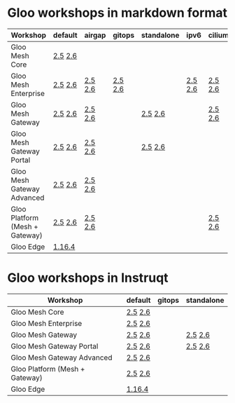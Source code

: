 <h1>Gloo workshops in markdown format</h1>
<table>
  <thead>
    <tr>
      <th>Workshop</th>
      <th>default</th>
      <th>airgap</th>
      <th>gitops</th>
      <th>standalone</th>
      <th>ipv6</th>
      <th>cilium</th>
      <th>openshift</th>
    </tr>
  </thead>
  <tbody>
    <tr>
      <td>Gloo Mesh Core</td>
      <td><a href="https://github.com/solo-io/workshops/tree/master/gloo-mesh/core/2-5/default" target=”_blank”>2.5</a> <a href="https://github.com/solo-io/workshops/tree/master/gloo-mesh/core/2-6/default" target=”_blank”>2.6</a></td>
      <td></td>
      <td></td>
      <td></td>
    </tr>
    <tr>
      <td>Gloo Mesh Enterprise</td>
      <td><a href="https://github.com/solo-io/workshops/tree/master/gloo-mesh/enterprise/2-5/default" target=”_blank”>2.5</a> <a href="https://github.com/solo-io/workshops/tree/master/gloo-mesh/enterprise/2-6/default" target=”_blank”>2.6</a></td>
      <td><a href="https://github.com/solo-io/workshops/tree/master/gloo-mesh/enterprise/2-5/airgap/default" target=”_blank”>2.5</a> <a href="https://github.com/solo-io/workshops/tree/master/gloo-mesh/enterprise/2-6/airgap/default" target=”_blank”>2.6</a></td>
      <td><a href="https://github.com/solo-io/workshops/tree/master/gloo-mesh/enterprise/2-5/gitops/default" target=”_blank”>2.5</a> <a href="https://github.com/solo-io/workshops/tree/master/gloo-mesh/enterprise/2-6/gitops/default" target=”_blank”>2.6</a></td>
      <td></td>
      <td><a href="https://github.com/solo-io/workshops/tree/master/gloo-mesh/enterprise/2-5/ipv6/default" target=”_blank”>2.5</a> <a href="https://github.com/solo-io/workshops/tree/master/gloo-mesh/enterprise/2-6/ipv6/default" target=”_blank”>2.6</a></td>
      <td><a href="https://github.com/solo-io/workshops/tree/master/gloo-mesh/enterprise/2-5/cilium/default" target=”_blank”>2.5</a> <a href="https://github.com/solo-io/workshops/tree/master/gloo-mesh/enterprise/2-6/cilium/default" target=”_blank”>2.6</a></td>
      <td><a href="https://github.com/solo-io/workshops/tree/master/gloo-mesh/enterprise/2-5/openshift/default" target=”_blank”>2.5</a> <a href="https://github.com/solo-io/workshops/tree/master/gloo-mesh/enterprise/2-6/openshift/default" target=”_blank”>2.6</a></td>
    </tr>
    <tr>
      <td>Gloo Mesh Gateway</td>
      <td><a href="https://github.com/solo-io/workshops/tree/master/gloo-mesh/gateway/2-5/default" target=”_blank”>2.5</a> <a href="https://github.com/solo-io/workshops/tree/master/gloo-mesh/gateway/2-6/default" target=”_blank”>2.6</a></td>
      <td><a href="https://github.com/solo-io/workshops/tree/master/gloo-mesh/gateway/2-5/airgap/default" target=”_blank”>2.5</a> <a href="https://github.com/solo-io/workshops/tree/master/gloo-mesh/gateway/2-6/airgap/default" target=”_blank”>2.6</a></td>
      <td></td>
      <td><a href="https://github.com/solo-io/workshops/tree/master/gloo-mesh/gateway/2-5/standalone/default" target=”_blank”>2.5</a> <a href="https://github.com/solo-io/workshops/tree/master/gloo-mesh/gateway/2-6/standalone/default" target=”_blank”>2.6</a></td>
      <td></td>
      <td><a href="https://github.com/solo-io/workshops/tree/master/gloo-mesh/gateway/2-5/cilium/default" target=”_blank”>2.5</a> <a href="https://github.com/solo-io/workshops/tree/master/gloo-mesh/gateway/2-6/cilium/default" target=”_blank”>2.6</a></td>
      <td><a href="https://github.com/solo-io/workshops/tree/master/gloo-mesh/gateway/2-5/openshift/default" target=”_blank”>2.5</a> <a href="https://github.com/solo-io/workshops/tree/master/gloo-mesh/gateway/2-6/openshift/default" target=”_blank”>2.6</a></td>
    </tr>
    <tr>
      <td>Gloo Mesh Gateway Portal</td>
      <td><a href="https://github.com/solo-io/workshops/tree/master/gloo-mesh/gateway/2-5/portal/default" target=”_blank”>2.5</a> <a href="https://github.com/solo-io/workshops/tree/master/gloo-mesh/gateway/2-6/portal/default" target=”_blank”>2.6</a></td>
      <td><a href="https://github.com/solo-io/workshops/tree/master/gloo-mesh/gateway/2-5/airgap/portal/default" target=”_blank”>2.5</a> <a href="https://github.com/solo-io/workshops/tree/master/gloo-mesh/gateway/2-6/airgap/portal/default" target=”_blank”>2.6</a></td>
      <td></td>
      <td><a href="https://github.com/solo-io/workshops/tree/master/gloo-mesh/gateway/2-5/standalone/portal/default" target=”_blank”>2.5</a> <a href="https://github.com/solo-io/workshops/tree/master/gloo-mesh/gateway/2-6/standalone/portal/default" target=”_blank”>2.6</a></td>
      <td></td>
      <td></td>
      <td><a href="https://github.com/solo-io/workshops/tree/master/gloo-mesh/gateway/2-5/openshift/portal/default" target=”_blank”>2.5</a> <a href="https://github.com/solo-io/workshops/tree/master/gloo-mesh/gateway/2-6/openshift/portal/default" target=”_blank”>2.6</a></td>
    </tr>
    <tr>
      <td>Gloo Mesh Gateway Advanced&nbsp;</td>
      <td><a href="https://github.com/solo-io/workshops/tree/master/gloo-mesh/gateway/2-5/advanced/default" target=”_blank”>2.5</a> <a href="https://github.com/solo-io/workshops/tree/master/gloo-mesh/gateway/2-6/advanced/default" target=”_blank”>2.6</a></td>
      <td><a href="https://github.com/solo-io/workshops/tree/master/gloo-mesh/gateway/2-5/airgap/advanced/default" target=”_blank”>2.5</a> <a href="https://github.com/solo-io/workshops/tree/master/gloo-mesh/gateway/2-6/airgap/advanced/default" target=”_blank”>2.6</a></td>
      <td></td>
      <td></td>
      <td></td>
      <td></td>
      <td></td>
    </tr>
    <tr>
      <td>Gloo Platform (Mesh + Gateway)&nbsp;</td>
      <td><a href="https://github.com/solo-io/workshops/tree/master/gloo-mesh/platform/2-5/default" target=”_blank”>2.5</a> <a href="https://github.com/solo-io/workshops/tree/master/gloo-mesh/platform/2-6/default" target=”_blank”>2.6</a></td>
      <td><a href="https://github.com/solo-io/workshops/tree/master/gloo-mesh/platform/2-5/airgap/default" target=”_blank”>2.5</a> <a href="https://github.com/solo-io/workshops/tree/master/gloo-mesh/platform/2-6/airgap/default" target=”_blank”>2.6</a></td>
      <td></td>
      <td></td>
      <td></td>
      <td><a href="https://github.com/solo-io/workshops/tree/master/gloo-mesh/platform/2-5/cilium/default" target=”_blank”>2.5</a> <a href="https://github.com/solo-io/workshops/tree/master/gloo-mesh/platform/2-6/cilium/default" target=”_blank”>2.6</a></td>
      <td><a href="https://github.com/solo-io/workshops/tree/master/gloo-mesh/platform/2-5/openshift/default" target=”_blank”>2.5</a> <a href="https://github.com/solo-io/workshops/tree/master/gloo-mesh/platform/2-6/openshift/default" target=”_blank”>2.6</a></td>
    </tr>
    <tr>
      <td>Gloo Edge</td>
      <td><a href="https://github.com/solo-io/workshops/tree/master/gloo-edge" target=”_blank”>1.16.4</a></td>
      <td></td>
      <td></td>
      <td></td>
      <td></td>
      <td></td>
    </tr>
  </tbody>
</table>
<h1>Gloo workshops in Instruqt</h1>
<table>
  <thead>
    <tr>
      <th>Workshop</th>
      <th>default</th>
      <th>gitops</th>
      <th>standalone</th>
    </tr>
  </thead>
  <tbody>
    <tr>
      <td>Gloo Mesh Core</td>
      <td><a href="https://play.instruqt.com/manage/soloio/tracks/core-2-5-default" target=”_blank”>2.5</a> <a href="https://play.instruqt.com/manage/soloio/tracks/core-2-6-default" target=”_blank”>2.6</a></td>
      <td></td>
      <td></td>
    </tr>
    <tr>
      <td>Gloo Mesh Enterprise</td>
      <td><a href="https://play.instruqt.com/manage/soloio/tracks/enterprise-2-5-default" target=”_blank”>2.5</a> <a href="https://play.instruqt.com/manage/soloio/tracks/enterprise-2-6-default" target=”_blank”>2.6</a></td>
      <td></td>
      <td></td>
    </tr>
    <tr>
      <td>Gloo Mesh Gateway</td>
      <td><a href="https://play.instruqt.com/manage/soloio/tracks/gateway-2-5-default" target=”_blank”>2.5</a> <a href="https://play.instruqt.com/manage/soloio/tracks/gateway-2-6-default" target=”_blank”>2.6</a></td>
      <td></td>
      <td><a href="https://play.instruqt.com/manage/soloio/tracks/gateway-2-5-standalone" target=”_blank”>2.5</a> <a href="https://play.instruqt.com/manage/soloio/tracks/gateway-2-6-standalone" target=”_blank”>2.6</a></td>
    </tr>
    <tr>
      <td>Gloo Mesh Gateway Portal</td>
      <td><a href="https://play.instruqt.com/manage/soloio/tracks/gateway-2-5-portal" target=”_blank”>2.5</a> <a href="https://play.instruqt.com/manage/soloio/tracks/gateway-2-6-portal" target=”_blank”>2.6</a></td>
      <td></td>
      <td><a href="https://play.instruqt.com/manage/soloio/tracks/gateway-2-5-portal-standalone" target=”_blank”>2.5</a> <a href="https://play.instruqt.com/manage/soloio/tracks/gateway-2-6-portal-standalone" target=”_blank”>2.6</a></td>
    </tr>
    <tr>
      <td>Gloo Mesh Gateway Advanced&nbsp;</td>
      <td><a href="https://play.instruqt.com/manage/soloio/tracks/gateway-2-5-advanced" target=”_blank”>2.5</a> <a href="https://play.instruqt.com/manage/soloio/tracks/gateway-2-6-advanced" target=”_blank”>2.6</a></td>
      <td></td>
      <td></td>
    </tr>
    <tr>
      <td>Gloo Platform (Mesh + Gateway)&nbsp;</td>
      <td><a href="https://play.instruqt.com/manage/soloio/tracks/platform-2-5-default" target=”_blank”>2.5</a> <a href="https://play.instruqt.com/manage/soloio/tracks/platform-2-6-default" target=”_blank”>2.6</a></td>
      <td></td>
      <td></td>
    </tr>
    <tr>
      <td>Gloo Edge</td>
      <td><a href="https://play.instruqt.com/manage/soloio/tracks/gloo-edge" target=”_blank”>1.16.4</a></td>
      <td></td>
      <td></td>
    </tr>
  </tbody>
</table>
